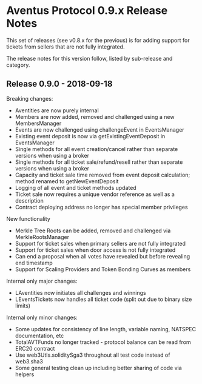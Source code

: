 # Aventus Protocol 0.9.x Release Notes

This set of releases (see v0.8.x for the previous) is for adding support for tickets from sellers that are not fully integrated.

The release notes for this version follow, listed by sub-release and category.

## Release 0.9.0 - 2018-09-18

Breaking changes:
* Aventities are now purely internal
* Members are now added, removed and challenged using a new MembersManager
* Events are now challenged using challengeEvent in EventsManager
* Existing event deposit is now via getExistingEventDeposit in EventsManager
* Single methods for all event creation/cancel rather than separate versions when using a broker
* Single methods for all ticket sale/refund/resell rather than separate versions when using a broker
* Capacity and ticket sale time removed from event deposit calculation; method renamed to getNewEventDeposit
* Logging of all event and ticket methods updated
* Ticket sale now requires a unique vendor reference as well as a description
* Contract deploying address no longer has special member privileges

New functionality
* Merkle Tree Roots can be added, removed and challenged via MerkleRootsManager
* Support for ticket sales when primary sellers are not fully integrated
* Support for ticket sales when door access is not fully integrated
* Can end a proposal when all votes have revealed but before revealing end timestamp
* Support for Scaling Providers and Token Bonding Curves as members

Internal only major changes:
* LAventities now initiates all challenges and winnings
* LEventsTickets now handles all ticket code (split out due to binary size limits)

Internal only minor changes:
* Some updates for consistency of line length, variable naming, NATSPEC documentation, etc
* TotalAVTFunds no longer tracked - protocol balance can be read from ERC20 contract
* Use web3Utls.soliditySga3 throughout all test code instead of web3.sha3
* Some general testing clean up including better sharing of code via helpers

